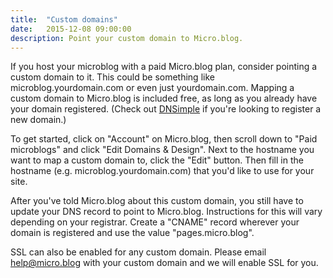 ```yaml
---
title:  "Custom domains"
date:   2015-12-08 09:00:00
description: Point your custom domain to Micro.blog.
---
```


If you host your microblog with a paid Micro.blog plan, consider pointing a custom domain to it. This could be something like microblog.yourdomain.com or even just yourdomain.com. Mapping a custom domain to Micro.blog is included free, as long as you already have your domain registered. (Check out [DNSimple](https://dnsimple.com/r/9fc1dd2e59824b) if you're looking to register a new domain.)

To get started, click on "Account" on Micro.blog, then scroll down to "Paid microblogs" and click "Edit Domains & Design". Next to the hostname you want to map a custom domain to, click the "Edit" button. Then fill in the hostname (e.g. microblog.yourdomain.com) that you'd like to use for your site.

After you've told Micro.blog about this custom domain, you still have to update your DNS record to point to Micro.blog. Instructions for this will vary depending on your registrar. Create a "CNAME" record wherever your domain is registered and use the value "pages.micro.blog".

SSL can also be enabled for any custom domain. Please email [help@micro.blog](mailto:help@micro.blog) with your custom domain and we will enable SSL for you.